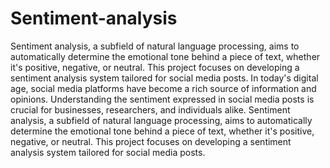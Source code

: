 # Sentiment-analysis
Sentiment analysis, a subfield of natural language processing, aims to automatically determine the emotional tone behind a piece of text, whether it's positive, negative, or neutral. This project focuses on developing a sentiment analysis system tailored for social media posts.
In today's digital age, social media platforms have become a rich source of information and opinions. Understanding the sentiment expressed in social media posts is crucial for businesses, researchers, and individuals alike. Sentiment analysis, a subfield of natural language processing, aims to automatically determine the emotional tone behind a piece of text, whether it's positive, negative, or neutral. This project focuses on developing a sentiment analysis system tailored for social media posts.
